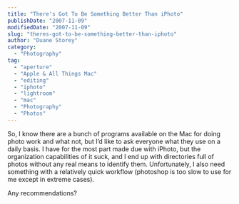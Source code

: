 ```yaml
---
title: "There's Got To Be Something Better Than iPhoto"
publishDate: "2007-11-09"
modifiedDate: "2007-11-09"
slug: "theres-got-to-be-something-better-than-iphoto"
author: "Duane Storey"
category:
  - "Photography"
tag:
  - "aperture"
  - "Apple & All Things Mac"
  - "editing"
  - "iphoto"
  - "lightroom"
  - "mac"
  - "Photography"
  - "Photos"
---
```


So, I know there are a bunch of programs available on the Mac for doing photo work and what not, but I’d like to ask everyone what they use on a daily basis. I have for the most part made due with iPhoto, but the organization capabilities of it suck, and I end up with directories full of photos without any real means to identify them. Unfortunately, I also need something with a relatively quick workflow (photoshop is too slow to use for me except in extreme cases).

Any recommendations?